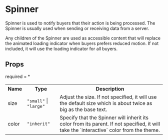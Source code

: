 # Spinner

Spinner is used to notify buyers that their action is being processed. The Spinner is usually used when sending or receiving data from a server.

Any children of the Spinner are used as accessible content that will replace the animated loading indicator when buyers prefers reduced motion. If not included, it will use the loading indicator for all buyers.
 
## Props
required = *
<table><tr><th>Name</th><th>Type</th><th>Description</th></tr><tr><td>size</td><td><code>"small"</code> | <code>"large"</code></td><td>Adjust the size. If not specified, it will use the default size which is about twice as big as the base text. </td></tr><tr><td>color</td><td><code>"inherit"</code></td><td>Specify that the Spinner will inherit its color from its parent. If not specified, it will take the `interactive` color from the theme. </td></tr></table>